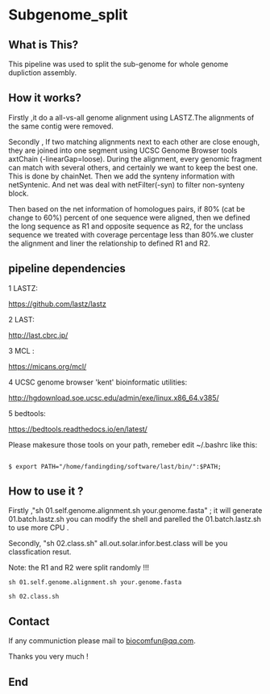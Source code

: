 # Subgenome_split

## What is This?

  This pipeline was used to split the sub-genome for whole genome dupliction assembly.

## How it works?
  Firstly ,it do a all-vs-all genome alignment using LASTZ.The alignments of the same contig were removed.

  Secondly , If two matching alignments next to each other are close enough, they are joined into one segment using UCSC Genome Browser tools axtChain (-linearGap=loose). During the alignment, every genomic fragment can match with several others, and certainly we want to keep the best one. This is done by chainNet. Then we add the synteny information with netSyntenic. And net was deal with netFilter(-syn) to filter non-synteny block. 

  Then based on the net information of homologues pairs, if 80% (cat be change to 60%) percent of one sequence were aligned, then we defined the long sequence as R1 and opposite sequence as R2, for the unclass sequence we treated with coverage percentage less than 80%.we cluster the alignment and liner the relationship to defined R1 and R2.

## pipeline dependencies


1 LASTZ: 

  https://github.com/lastz/lastz

2 LAST: 

  http://last.cbrc.jp/

3 MCL :  

  https://micans.org/mcl/

4 UCSC genome browser 'kent' bioinformatic utilities:

  http://hgdownload.soe.ucsc.edu/admin/exe/linux.x86_64.v385/

5 bedtools:

  https://bedtools.readthedocs.io/en/latest/
  
  
Please makesure those tools on your path, remeber edit ~/.bashrc like this:

```

$ export PATH="/home/fandingding/software/last/bin/":$PATH;

```

## How to use it ?

Firstly ,"sh 01.self.genome.alignment.sh your.genome.fasta" ; it will generate 01.batch.lastz.sh you can modify the shell and parelled the  01.batch.lastz.sh to use more CPU .

Secondly, "sh 02.class.sh" all.out.solar.infor.best.class will be you classfication resut. 

Note: the R1 and R2 were split randomly !!!

```
sh 01.self.genome.alignment.sh your.genome.fasta

sh 02.class.sh

```

## Contact

If any communiction please mail to biocomfun@qq.com.

Thanks you very much !

## End



